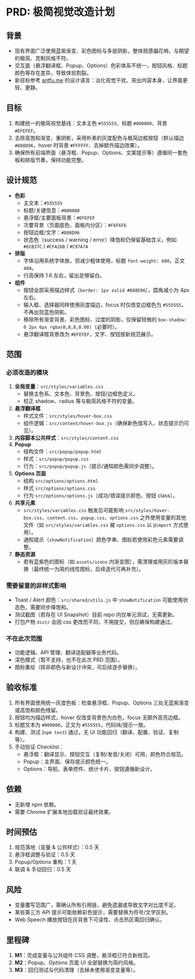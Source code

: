 # PRD: 极简视觉改造计划

## 背景
- 现有界面广泛使用蓝紫渐变、彩色图标与多层阴影，整体观感偏花哨，与期望的极简、克制风格不符。
- 交互面（悬浮翻译框、Popup、Options）色彩体系不统一，按钮风格、标题颜色等存在差异，导致体验割裂。
- 新目标参考 [antfu.me](https://antfu.me/) 的设计语言：淡化视觉干扰、突出内容本身，让界面更轻、更静。

## 目标
1. 构建统一的极简视觉基线：文本主色 `#555555`、标题 `#000000`、背景 `#EFEFEF`。
2. 去除高饱和渐变、重阴影，采用朴素的灰度配色与极简边框按钮（默认描边 `#888D96`，hover 时背景 `#FFFFFF`、去掉额外描边效果）。
3. 确保所有前端界面（悬浮框、Popup、Options、文案提示等）遵循同一套色板和排版节奏，保持功能完整。

## 设计规范
- **色彩**
  - 主文本：`#555555`
  - 标题/关键信息：`#000000`
  - 悬浮框/主要面板背景：`#EFEFEF`
  - 次要背景（页面底色、面板内分区）：`#F6F6F6`
  - 按钮边框/文字：`#888D96`
  - 状态色（success / warning / error）降饱和仍保留基础含义，例如 `#6CB37C` / `#CFA26B` / `#C97A7A`
- **排版**
  - 字体沿用系统字体族，但减少粗体使用，标题 `font-weight: 600`，正文 `400`。
  - 行高保持 1.6 左右，留出足够留白。
- **组件**
  - 按钮全部采用描边样式（`border: 1px solid #888D96`），圆角减小为 4px 左右。
  - 输入框、选择器同样使用灰度描边，focus 时仅改变边框色为 `#555555`，不再出现蓝色阴影。
  - 移除所有渐变背景、彩色图标、过度的阴影，仅保留轻微的 `box-shadow: 0 2px 6px rgba(0,0,0,0.08)`（必要时）。
  - 悬浮翻译框背景改为 `#EFEFEF`，文字、按钮按新规范展示。

## 范围
### 必须改造的模块
1. **全局变量**：`src/styles/variables.css`
   - 替换主色系、文本色、背景色、按钮/边框色定义。
   - 校正 shadow、radius 等与极简风格不符的变量。
2. **悬浮翻译框**
   - 样式文件：`src/styles/hover-box.css`
   - 组件逻辑：`src/content/hover-box.js`（确保新色值写入、状态提示仍可见）。
3. **内容脚本公共样式**：`src/styles/content.css`
4. **Popup**
   - 结构文件：`src/popup/popup.html`
   - 样式：`src/popup/popup.css`
   - 行为：`src/popup/popup.js`（提示/通知颜色需同步调整）。
5. **Options 页面**
   - 结构 `src/options/options.html`
   - 样式 `src/options/options.css`
   - 行为 `src/options/options.js`（成功/错误提示颜色、按钮 class）。
6. **共享元素**
   - `src/styles/variables.css` 触发后可能影响 `src/styles/hover-box.css`、`content.css`、`popup.css`、`options.css` 之外使用变量的其他文件（如 `src/styles/variables.css` 被 `options.css` 以 `@import` 方式使用）。
   - 通知提示（`showNotification`）颜色字串、图标若使用彩色元素需要调整。
7. **静态资源**
   - 若有蓝紫色的图标（如 `assets/icons` 内渐变图），需清理或用灰阶版本替换（最终统一为简约线性图标，后续迭代可再补充）。

### 需要留意的非样式影响
- Toast / Alert 颜色：`src/shared/utils.js` 中 `showNotification` 可能使用状态色，需要同步降饱和。
- 测试截图（若存在 UI Snapshot）目前 repo 内仅单元测试，无需更新。
- 打包产物 `dist/` 会因 css 更改而不同，不用提交，但应确保构建通过。

### 不在此次范围
- 功能逻辑、API 管理、翻译适配器等业务代码。
- 深色模式（暂不支持，也不在此次 PRD 范围）。
- 图标重绘（除非颜色与新设计冲突，可后续逐步替换）。

## 验收标准
1. 所有界面使用统一灰度色板：检查悬浮框、Popup、Options 三处无蓝紫渐变或高饱和颜色残留。
2. 按钮均为描边样式，hover 仅改变背景色为白色，focus 无额外高亮边框。
3. 标题文本为 `#000000`，正文为 `#555555`，代码块/提示一致。
4. 构建、测试 (`npm test`) 通过，无 UI 功能回归（翻译、配置、验证、复制等）。
5. 手动验证 Checklist：
   - 悬浮框：翻译显示、按钮交互（复制/发音/关闭）可用，颜色符合规范。
   - Popup：主界面、保存提示颜色统一。
   - Options：导航、表单控件、统计卡片、按钮遵循新设计。

## 依赖
- 无新增 npm 依赖。
- 需要 Chrome 扩展本地加载验证最终效果。

## 时间预估
1. 规范落地（变量 & 公共样式）：0.5 天
2. 悬浮框调整与验证：0.5 天
3. Popup/Options 重构：1 天
4. 联调 & 手动回归：0.5 天

## 风险
- 变量覆写范围广，需确认所有引用链，避免遗漏或导致文字对比度不足。
- 某些第三方 API 提示可能依赖彩色提示，需要替换为符号/文字区别。
- Web Speech 播放按钮在灰背景下可读性、点击热区需回归确认。

## 里程碑
1. **M1**：完成变量与公共组件 CSS 调整，悬浮框已符合新规范。
2. **M2**：Popup、Options 页面 UI 全部替换为简约风格。
3. **M3**：回归测试与代码清理（去掉未使用渐变变量等）。
